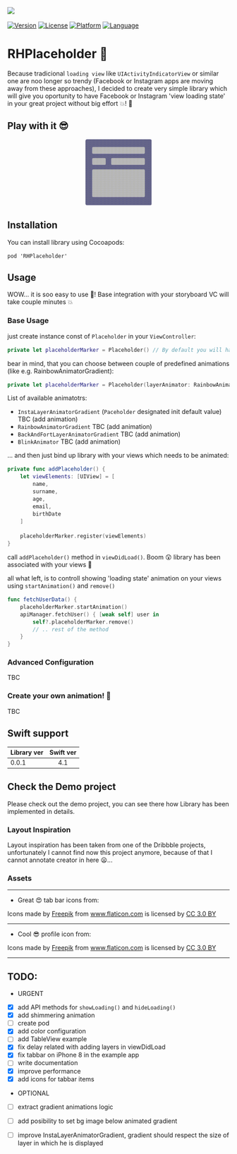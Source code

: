 ![](./ReadmeAssets/RHPlaceholder.png)

[![Version](https://img.shields.io/cocoapods/v/RHPlaceholder.svg?style=flat)](http://cocoadocs.org/docsets/RHPlaceholder)
[![License](https://img.shields.io/cocoapods/l/BadgeSwift.svg?style=flat)](/LICENSE)
[![Platform](http://img.shields.io/badge/platform-ios-blue.svg?style=flat)](https://developer.apple.com/iphone/index.action)
[![Language](http://img.shields.io/badge/language-swift-brightgreen.svg?style=flat)](https://developer.apple.com/swift)

# RHPlaceholder 💾
Because tradicional `loading view` like `UIActivityIndicatorView` or similar one are noo longer so trendy (Facebook or Instagram apps are moving away from these approaches), I decided to create very simple library which will give you oportunity to have Facebook or Instagram 'view loading state' in your great project without big effort 💥! 🍕 

## Play with it 😎
<p align="center">
<img src ="./ReadmeAssets/Logo.gif" width="150" height="150"/>
</p>

## Installation
You can install library using Cocoapods:
```
pod 'RHPlaceholder'
```

## Usage
WOW... it is soo easy to use 🙊! Base integration with your storyboard VC will take couple minutes 💥

### Base Usage
just create instance const of `Placeholder` in your `ViewController`:
```swift
private let placeholderMarker = Placeholder() // By default you will have Insta like gradient animation
```

bear in mind, that you can choose between couple of predefined animations (like e.g. RainbowAnimatorGradient):
```swift
private let placeholderMarker = Placeholder(layerAnimator: RainbowAnimatorGradient.self)
```

List of available animatotrs: 
- `InstaLayerAnimatorGradient` (`Paceholder` designated init default value)
TBC (add animation)
- `RainbowAnimatorGradient`
TBC (add animation)
- `BackAndFortLayerAnimatorGradient`
TBC (add animation)
- `BlinkAnimator`
TBC (add animation)


... and then just bind up library with your views which needs to be animated:

```swift
private func addPlaceholder() {
    let viewElements: [UIView] = [
        name,
        surname,
        age,
        email,
        birthDate
    ]
        
    placeholderMarker.register(viewElements)
}
```
call `addPlaceholder()` method in `viewDidLoad()`. 
Boom 😲 library has been associated with your views 👏

all what left, is to controll showing 'loading state' animation on your views using `startAnimation()` and `remove()`
```swift
func fetchUserData() {
    placeholderMarker.startAnimation()
    apiManager.fetchUser() { [weak self] user in 
        self?.placeholderMarker.remove()
        // .. rest of the method
    }
}
```

### Advanced Configuration
TBC

### Create your own animation! 🙊
TBC

## Swift support
| Library ver| Swift ver|
| ------------- |:-------------:|
| 0.0.1   | 4.1 |

## Check the Demo project

Please check out the demo project, you can see there how Library has been implemented in details.

### Layout Inspiration
Layout inspiration has been taken from one of the Dribbble projects, unfortunately I cannot find now this project anymore, because of that I cannot annotate creator in here 😦...

### Assets
---
- Great 😍 tab bar icons from:
<div>Icons made by <a href="http://www.freepik.com" title="Freepik">Freepik</a> from <a href="https://www.flaticon.com/" title="Flaticon">www.flaticon.com</a> is licensed by <a href="http://creativecommons.org/licenses/by/3.0/" title="Creative Commons BY 3.0" target="_blank">CC 3.0 BY</a></div>

---

- Cool 😎 profile icon from:
<div>Icons made by <a href="http://www.freepik.com" title="Freepik">Freepik</a> from <a href="https://www.flaticon.com/" title="Flaticon">www.flaticon.com</a> is licensed by <a href="http://creativecommons.org/licenses/by/3.0/" title="Creative Commons BY 3.0" target="_blank">CC 3.0 BY</a></div>


---
## TODO:
- URGENT
- [x] add API methods for `showLoading()` and `hideLoading()`
- [x] add shimmering animation
- [ ] create pod
- [x] add color configuration
- [ ] add TableView example
- [x] fix delay related with adding layers in viewDidLoad 
- [x] fix tabbar on iPhone 8 in the example app
- [ ] write documentation
- [x] improve performance
- [x] add icons for tabbar items

- OPTIONAL
- [ ] extract gradient animations logic
- [ ] add posibility to set bg image below animated gradient
- [ ] improve InstaLayerAnimatorGradient, gradient should respect the size of layer in which he is displayed

 
